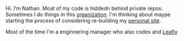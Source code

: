 Hi. I’m Nathan. Moat of my code is hiddedn behind private repos.  Sometimes I do things in this [organization](https://github.com/shortminds).  I'm thinking about maype starting the process of considering re-building my [personal site](http://nathanfriemel.com/).

Most of the time I'm a enginnering manager who also codes and [Leafly](https://www.leafly.com/)
